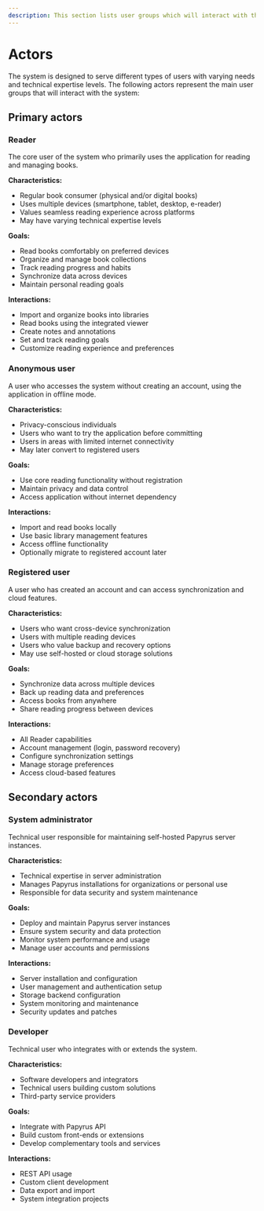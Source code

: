 ```yaml
---
description: This section lists user groups which will interact with the system.
---
```


# Actors

The system is designed to serve different types of users with varying needs and technical expertise levels. The following actors represent the main user groups that will interact with the system:

## Primary actors

### Reader
The core user of the system who primarily uses the application for reading and managing books.

**Characteristics:**
- Regular book consumer (physical and/or digital books)
- Uses multiple devices (smartphone, tablet, desktop, e-reader)
- Values seamless reading experience across platforms
- May have varying technical expertise levels

**Goals:**
- Read books comfortably on preferred devices
- Organize and manage book collections
- Track reading progress and habits
- Synchronize data across devices
- Maintain personal reading goals

**Interactions:**
- Import and organize books into libraries
- Read books using the integrated viewer
- Create notes and annotations
- Set and track reading goals
- Customize reading experience and preferences

### Anonymous user
A user who accesses the system without creating an account, using the application in offline mode.

**Characteristics:**
- Privacy-conscious individuals
- Users who want to try the application before committing
- Users in areas with limited internet connectivity
- May later convert to registered users

**Goals:**
- Use core reading functionality without registration
- Maintain privacy and data control
- Access application without internet dependency

**Interactions:**
- Import and read books locally
- Use basic library management features
- Access offline functionality
- Optionally migrate to registered account later

### Registered user
A user who has created an account and can access synchronization and cloud features.

**Characteristics:**
- Users who want cross-device synchronization
- Users with multiple reading devices
- Users who value backup and recovery options
- May use self-hosted or cloud storage solutions

**Goals:**
- Synchronize data across multiple devices
- Back up reading data and preferences
- Access books from anywhere
- Share reading progress between devices

**Interactions:**
- All Reader capabilities
- Account management (login, password recovery)
- Configure synchronization settings
- Manage storage preferences
- Access cloud-based features

## Secondary actors

### System administrator
Technical user responsible for maintaining self-hosted Papyrus server instances.

**Characteristics:**
- Technical expertise in server administration
- Manages Papyrus installations for organizations or personal use
- Responsible for data security and system maintenance

**Goals:**
- Deploy and maintain Papyrus server instances
- Ensure system security and data protection
- Monitor system performance and usage
- Manage user accounts and permissions

**Interactions:**
- Server installation and configuration
- User management and authentication setup
- Storage backend configuration
- System monitoring and maintenance
- Security updates and patches

### Developer
Technical user who integrates with or extends the system.

**Characteristics:**
- Software developers and integrators
- Technical users building custom solutions
- Third-party service providers

**Goals:**
- Integrate with Papyrus API
- Build custom front-ends or extensions
- Develop complementary tools and services

**Interactions:**
- REST API usage
- Custom client development
- Data export and import
- System integration projects

